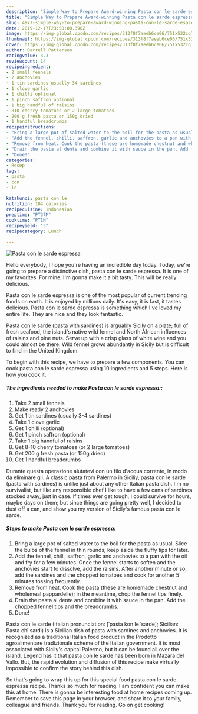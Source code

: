 ```yaml
---
description: "Simple Way to Prepare Award-winning Pasta con le sarde espressa"
title: "Simple Way to Prepare Award-winning Pasta con le sarde espressa"
slug: 4977-simple-way-to-prepare-award-winning-pasta-con-le-sarde-espressa
date: 2019-12-17T23:58:00.390Z
image: https://img-global.cpcdn.com/recipes/313f8f7aeeb6ce06/751x532cq70/pasta-con-le-sarde-espressa-recipe-main-photo.jpg
thumbnail: https://img-global.cpcdn.com/recipes/313f8f7aeeb6ce06/751x532cq70/pasta-con-le-sarde-espressa-recipe-main-photo.jpg
cover: https://img-global.cpcdn.com/recipes/313f8f7aeeb6ce06/751x532cq70/pasta-con-le-sarde-espressa-recipe-main-photo.jpg
author: Darrell Patterson
ratingvalue: 3.3
reviewcount: 14
recipeingredient:
- 2 small fennels
- 2 anchovies
- 1 tin sardines usually 34 sardines
- 1 clove garlic
- 1 chilli optional
- 1 pinch saffron optional
- 1 big handful of raisins
- 810 cherry tomatoes or 2 large tomatoes
- 200 g fresh pasta or 150g dried
- 1 handful breadcrumbs
recipeinstructions:
- "Bring a large pot of salted water to the boil for the pasta as usual. Slice the bulbs of the fennel in thin rounds; keep aside the fluffy tips for later."
- "Add the fennel, chilli, saffron, garlic and anchovies to a pan with the oil and fry for a few minutes. Once the fennel starts to soften and the anchovies start to dissolve, add the raisins. After another minute or so, add the sardines and the chopped tomatoes and cook for another 5 minutes tossing frequently."
- "Remove from heat. Cook the pasta (these are homemade chestnut and wholemeal pappardelle); in the meantime, chop the fennel tips finely."
- "Drain the pasta al dente and combine it with sauce in the pan. Add the chopped fennel tips and the breadcrumbs."
- "Done!"
categories:
- Resep
tags:
- pasta
- con
- le

katakunci: pasta con le
nutrition: 104 calories
recipecuisine: Indonesian
preptime: "PT37M"
cooktime: "PT1H"
recipeyield: "3"
recipecategory: Lunch

---
```



![Pasta con le sarde espressa](https://img-global.cpcdn.com/recipes/313f8f7aeeb6ce06/751x532cq70/pasta-con-le-sarde-espressa-recipe-main-photo.jpg)

Hello everybody, I hope you're having an incredible day today. Today, we're going to prepare a distinctive dish, pasta con le sarde espressa. It is one of my favorites. For mine, I'm gonna make it a bit tasty. This will be really delicious.

Pasta con le sarde espressa is one of the most popular of current trending foods on earth. It is enjoyed by millions daily. It's easy, it is fast, it tastes delicious. Pasta con le sarde espressa is something which I've loved my entire life. They are nice and they look fantastic.

Pasta con le sarde (pasta with sardines) is arguably Sicily on a plate; full of fresh seafood, the island&#39;s native wild fennel and North African influences of raisins and pine nuts. Serve up with a crisp glass of white wine and you could almost be there. Wild fennel grows abundantly in Sicily but is difficult to find in the United Kingdom.


To begin with this recipe, we have to prepare a few components. You can cook pasta con le sarde espressa using 10 ingredients and 5 steps. Here is how you cook it.

##### The ingredients needed to make Pasta con le sarde espressa::

1. Take 2 small fennels
1. Make ready 2 anchovies
1. Get 1 tin sardines (usually 3-4 sardines)
1. Take 1 clove garlic
1. Get 1 chilli (optional)
1. Get 1 pinch saffron (optional)
1. Take 1 big handful of raisins
1. Get 8-10 cherry tomatoes (or 2 large tomatoes)
1. Get 200 g fresh pasta (or 150g dried)
1. Get 1 handful breadcrumbs


Durante questa operazione aiutatevi con un filo d&#39;acqua corrente, in modo da eliminare gli. A classic pasta from Palermo in Siciliy, pasta con le sarde (pasta with sardines) is unlike just about any other Italian pasta dish. I&#39;m no survivalist, but like any responsible chef I like to have a few cans of sardines stocked away, just in case. If times ever get tough, I could survive for hours, maybe days on them; but since things are going pretty well, I decided to dust off a can, and show you my version of Sicily&#39;s famous pasta con le sarde. 

##### Steps to make Pasta con le sarde espressa:

1. Bring a large pot of salted water to the boil for the pasta as usual. Slice the bulbs of the fennel in thin rounds; keep aside the fluffy tips for later.
1. Add the fennel, chilli, saffron, garlic and anchovies to a pan with the oil and fry for a few minutes. Once the fennel starts to soften and the anchovies start to dissolve, add the raisins. After another minute or so, add the sardines and the chopped tomatoes and cook for another 5 minutes tossing frequently.
1. Remove from heat. Cook the pasta (these are homemade chestnut and wholemeal pappardelle); in the meantime, chop the fennel tips finely.
1. Drain the pasta al dente and combine it with sauce in the pan. Add the chopped fennel tips and the breadcrumbs.
1. Done!


Pasta con le sarde (Italian pronunciation: [ˈpasta kon le ˈsarde]; Sicilian: Pasta chî sardi) is a Sicilian dish of pasta with sardines and anchovies. It is recognized as a traditional Italian food product in the Prodotto agroalimentare tradizionale scheme of the Italian government. It is most associated with Sicily&#39;s capital Palermo, but it can be found all over the island. Legend has it that pasta con le sarde has been born in Mazara del Vallo. But, the rapid evolution and diffusion of this recipe make virtually impossible to confirm the story behind this dish. 

So that's going to wrap this up for this special food pasta con le sarde espressa recipe. Thanks so much for reading. I am confident you can make this at home. There is gonna be interesting food at home recipes coming up. Remember to save this page in your browser, and share it to your family, colleague and friends. Thank you for reading. Go on get cooking!
